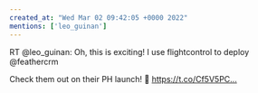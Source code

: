 ```yaml
---
created_at: "Wed Mar 02 09:42:05 +0000 2022"
mentions: ['leo_guinan']
---
```


RT @leo_guinan: Oh, this is exciting! I use flightcontrol to deploy @feathercrm 

Check them out on their PH launch! 🚀 https://t.co/Cf5V5PC…